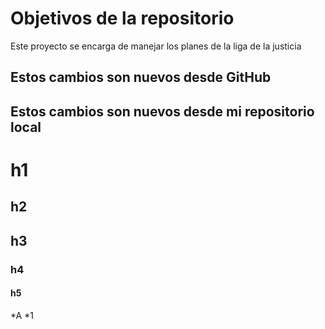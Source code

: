 # Objetivos de la repositorio

Este proyecto se encarga de manejar los planes de la liga de la justicia


## Estos cambios son nuevos desde GitHub
## Estos cambios son nuevos desde mi repositorio local

# h1
## h2
## h3
### h4
#### h5

*A
 *1

